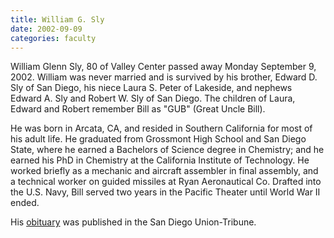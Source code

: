 ```yaml
---
title: William G. Sly
date: 2002-09-09
categories: faculty
---
```

William Glenn Sly, 80 of Valley Center passed away Monday September 9, 2002. William was never married and is survived by his brother, Edward D. Sly of San Diego, his niece Laura S. Peter of Lakeside, and nephews Edward A. Sly and Robert W. Sly of San Diego. The children of Laura, Edward and Robert remember Bill as "GUB" (Great Uncle Bill).

He was born in Arcata, CA, and resided in Southern California for most of his adult life. He graduated from Grossmont High School and San Diego State, where he earned a Bachelors of Science degree in Chemistry; and he earned his PhD in Chemistry at the California Institute of Technology. He worked briefly as a mechanic and aircraft assembler in final assembly, and a technical worker on guided missiles at Ryan Aeronautical Co. Drafted into the U.S. Navy, Bill served two years in the Pacific Theater until World War II ended.

His [obituary]((https://www.legacy.com/obituaries/sandiegouniontribune/obituary.aspx?n=william-g-sly&pid=1235786)) was published in the San Diego Union-Tribune.
